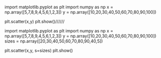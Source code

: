 import matplotlib.pyplot as plt
import numpy as np
x = np.array([5,7,8,9,4,5,6,1,2,3])
y = np.array([10,20,30,40,50,60,70,80,90,100])

plt.scatter(x,y)
plt.show()//////




import matplotlib.pyplot as plt
import numpy as np
x = np.array([5,7,8,9,4,5,6,1,2,3])
y = np.array([10,20,30,40,50,60,70,80,90,100])
sizes = np.array([20,30,40,50,60,70,80,90,40,5])

plt.scatter(x,y, s=sizes)
plt.show()
